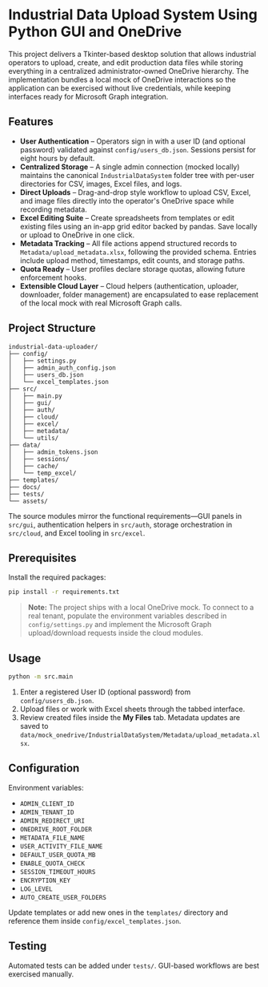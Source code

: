 # Industrial Data Upload System Using Python GUI and OneDrive

This project delivers a Tkinter-based desktop solution that allows industrial operators to upload, create, and edit production data files while storing everything in a centralized administrator-owned OneDrive hierarchy. The implementation bundles a local mock of OneDrive interactions so the application can be exercised without live credentials, while keeping interfaces ready for Microsoft Graph integration.

## Features

- **User Authentication** – Operators sign in with a user ID (and optional password) validated against `config/users_db.json`. Sessions persist for eight hours by default.
- **Centralized Storage** – A single admin connection (mocked locally) maintains the canonical `IndustrialDataSystem` folder tree with per-user directories for CSV, images, Excel files, and logs.
- **Direct Uploads** – Drag-and-drop style workflow to upload CSV, Excel, and image files directly into the operator's OneDrive space while recording metadata.
- **Excel Editing Suite** – Create spreadsheets from templates or edit existing files using an in-app grid editor backed by pandas. Save locally or upload to OneDrive in one click.
- **Metadata Tracking** – All file actions append structured records to `Metadata/upload_metadata.xlsx`, following the provided schema. Entries include upload method, timestamps, edit counts, and storage paths.
- **Quota Ready** – User profiles declare storage quotas, allowing future enforcement hooks.
- **Extensible Cloud Layer** – Cloud helpers (authentication, uploader, downloader, folder management) are encapsulated to ease replacement of the local mock with real Microsoft Graph calls.

## Project Structure

```
industrial-data-uploader/
├── config/
│   ├── settings.py
│   ├── admin_auth_config.json
│   ├── users_db.json
│   └── excel_templates.json
├── src/
│   ├── main.py
│   ├── gui/
│   ├── auth/
│   ├── cloud/
│   ├── excel/
│   ├── metadata/
│   └── utils/
├── data/
│   ├── admin_tokens.json
│   ├── sessions/
│   ├── cache/
│   └── temp_excel/
├── templates/
├── docs/
├── tests/
└── assets/
```

The source modules mirror the functional requirements—GUI panels in `src/gui`, authentication helpers in `src/auth`, storage orchestration in `src/cloud`, and Excel tooling in `src/excel`.

## Prerequisites

Install the required packages:

```bash
pip install -r requirements.txt
```

> **Note:** The project ships with a local OneDrive mock. To connect to a real tenant, populate the environment variables described in `config/settings.py` and implement the Microsoft Graph upload/download requests inside the cloud modules.

## Usage

```bash
python -m src.main
```

1. Enter a registered User ID (optional password) from `config/users_db.json`.
2. Upload files or work with Excel sheets through the tabbed interface.
3. Review created files inside the **My Files** tab. Metadata updates are saved to `data/mock_onedrive/IndustrialDataSystem/Metadata/upload_metadata.xlsx`.

## Configuration

Environment variables:

- `ADMIN_CLIENT_ID`
- `ADMIN_TENANT_ID`
- `ADMIN_REDIRECT_URI`
- `ONEDRIVE_ROOT_FOLDER`
- `METADATA_FILE_NAME`
- `USER_ACTIVITY_FILE_NAME`
- `DEFAULT_USER_QUOTA_MB`
- `ENABLE_QUOTA_CHECK`
- `SESSION_TIMEOUT_HOURS`
- `ENCRYPTION_KEY`
- `LOG_LEVEL`
- `AUTO_CREATE_USER_FOLDERS`

Update templates or add new ones in the `templates/` directory and reference them inside `config/excel_templates.json`.

## Testing

Automated tests can be added under `tests/`. GUI-based workflows are best exercised manually.
